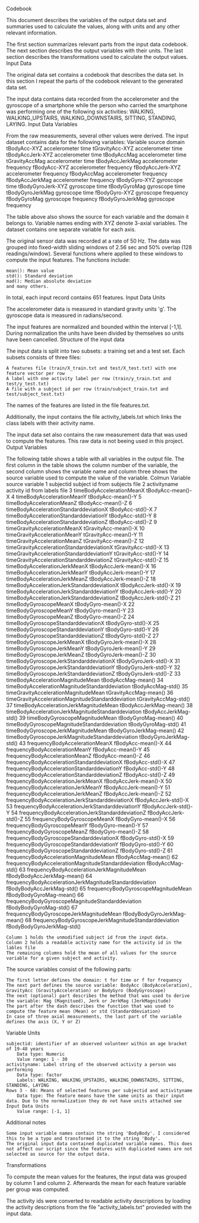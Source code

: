 Codebook

This document describes the variables of the output data set and summaries used to calculate the values, along with units and any other relevant information.

The first section summarizes relevant parts from the input data codebook. The next section describes the output variables with their units. The last section describes the transformations used to calculate the output values.
Input Data

The original data set contains a codebook that describes the data set. In this section I repeat the parts of the codebook relevant to the generated data set.

The input data contains data recorded from the accelerometer and the gyroscope of a smartphone while the person who carried the smartphone was performing one of the following six activities: WALKING, WALKING_UPSTAIRS, WALKING_DOWNSTAIRS, SITTING, STANDING, LAYING.
Input Data Variables

From the raw measurements, several other values were derived. The input dataset contains data for the following variables:
Variable 	source 	domain
tBodyAcc-XYZ 	accelerometer 	time
tGravityAcc-XYZ 	accelerometer 	time
tBodyAccJerk-XYZ 	accelerometer 	time
tBodyAccMag 	accelerometer 	time
tGravityAccMag 	accelerometer 	time
tBodyAccJerkMag 	accelerometer 	frequency
fBodyAcc-XYZ 	accelerometer 	frequency
fBodyAccJerk-XYZ 	accelerometer 	frequency
fBodyAccMag 	accelerometer 	frequency
fBodyAccJerkMag 	accelerometer 	frequency
tBodyGyro-XYZ 	gyroscope 	time
tBodyGyroJerk-XYZ 	gyroscope 	time
tBodyGyroMag 	gyroscope 	time
tBodyGyroJerkMag 	gyroscope 	time
fBodyGyro-XYZ 	gyroscope 	frequency
fBodyGyroMag 	gyroscope 	frequency
fBodyGyroJerkMag 	gyroscope 	frequency

The table above also shows the source for each variable and the domain it belongs to. Variable names ending with XYZ denote 3-axial variables. The dataset contains one separate variable for each axis.

The original sensor data was recorded at a rate of 50 Hz. The data was grouped into fixed-width sliding windows of 2.56 sec and 50% overlap (128 readings/window). Several functions where applied to these windows to compute the input features. The functions include:

    mean(): Mean value
    std(): Standard deviation
    mad(): Median absolute deviation
    and many others.

In total, each input record contains 651 features.
Input Data Units

The accelerometer data is measured in standard gravity units 'g'. The gyroscope data is measured in radians/second.

The input features are normalized and bounded within the interval [-1,1]. During normalization the units have been divided by themselves so units have been cancelled.
Structure of the input data

The input data is split into two subsets: a training set and a test set. Each subsets consists of three files:

    A features file (train/X_train.txt and test/X_test.txt) with one feature vector per row
    A label with one activity label per row (train/y_train.txt and test/y_test.txt)
    A file with a subject id per row (train/subject_train.txt and test/subject_test.txt)

The names of the features are listed in the file features.txt.

Additionally, the input contains the file activity_labels.txt which links the class labels with their activity name.

The input data set also contains the raw measurement data that was used to compute the features. This raw data is not beeing used in this project.
Output Variables

The following table shows a table with all variables in the output file. The first column in the table shows the column number of the variable, the second column shows the variable name and column three shows the source variable used to compute the value of the variable.
Colmun 	Variable 	source variable
1 	subjectid 	subject id from subjects file
2 	activityname 	activity id from labels file
3 	timeBodyAccelerationMeanX 	tBodyAcc-mean()-X
4 	timeBodyAccelerationMeanY 	tBodyAcc-mean()-Y
5 	timeBodyAccelerationMeanZ 	tBodyAcc-mean()-Z
6 	timeBodyAccelerationStandarddeviationX 	tBodyAcc-std()-X
7 	timeBodyAccelerationStandarddeviationY 	tBodyAcc-std()-Y
8 	timeBodyAccelerationStandarddeviationZ 	tBodyAcc-std()-Z
9 	timeGravityAccelerationMeanX 	tGravityAcc-mean()-X
10 	timeGravityAccelerationMeanY 	tGravityAcc-mean()-Y
11 	timeGravityAccelerationMeanZ 	tGravityAcc-mean()-Z
12 	timeGravityAccelerationStandarddeviationX 	tGravityAcc-std()-X
13 	timeGravityAccelerationStandarddeviationY 	tGravityAcc-std()-Y
14 	timeGravityAccelerationStandarddeviationZ 	tGravityAcc-std()-Z
15 	timeBodyAccelerationJerkMeanX 	tBodyAccJerk-mean()-X
16 	timeBodyAccelerationJerkMeanY 	tBodyAccJerk-mean()-Y
17 	timeBodyAccelerationJerkMeanZ 	tBodyAccJerk-mean()-Z
18 	timeBodyAccelerationJerkStandarddeviationX 	tBodyAccJerk-std()-X
19 	timeBodyAccelerationJerkStandarddeviationY 	tBodyAccJerk-std()-Y
20 	timeBodyAccelerationJerkStandarddeviationZ 	tBodyAccJerk-std()-Z
21 	timeBodyGyroscopeMeanX 	tBodyGyro-mean()-X
22 	timeBodyGyroscopeMeanY 	tBodyGyro-mean()-Y
23 	timeBodyGyroscopeMeanZ 	tBodyGyro-mean()-Z
24 	timeBodyGyroscopeStandarddeviationX 	tBodyGyro-std()-X
25 	timeBodyGyroscopeStandarddeviationY 	tBodyGyro-std()-Y
26 	timeBodyGyroscopeStandarddeviationZ 	tBodyGyro-std()-Z
27 	timeBodyGyroscopeJerkMeanX 	tBodyGyroJerk-mean()-X
28 	timeBodyGyroscopeJerkMeanY 	tBodyGyroJerk-mean()-Y
29 	timeBodyGyroscopeJerkMeanZ 	tBodyGyroJerk-mean()-Z
30 	timeBodyGyroscopeJerkStandarddeviationX 	tBodyGyroJerk-std()-X
31 	timeBodyGyroscopeJerkStandarddeviationY 	tBodyGyroJerk-std()-Y
32 	timeBodyGyroscopeJerkStandarddeviationZ 	tBodyGyroJerk-std()-Z
33 	timeBodyAccelerationMagnitudeMean 	tBodyAccMag-mean()
34 	timeBodyAccelerationMagnitudeStandarddeviation 	tBodyAccMag-std()
35 	timeGravityAccelerationMagnitudeMean 	tGravityAccMag-mean()
36 	timeGravityAccelerationMagnitudeStandarddeviation 	tGravityAccMag-std()
37 	timeBodyAccelerationJerkMagnitudeMean 	tBodyAccJerkMag-mean()
38 	timeBodyAccelerationJerkMagnitudeStandarddeviation 	tBodyAccJerkMag-std()
39 	timeBodyGyroscopeMagnitudeMean 	tBodyGyroMag-mean()
40 	timeBodyGyroscopeMagnitudeStandarddeviation 	tBodyGyroMag-std()
41 	timeBodyGyroscopeJerkMagnitudeMean 	tBodyGyroJerkMag-mean()
42 	timeBodyGyroscopeJerkMagnitudeStandarddeviation 	tBodyGyroJerkMag-std()
43 	frequencyBodyAccelerationMeanX 	fBodyAcc-mean()-X
44 	frequencyBodyAccelerationMeanY 	fBodyAcc-mean()-Y
45 	frequencyBodyAccelerationMeanZ 	fBodyAcc-mean()-Z
46 	frequencyBodyAccelerationStandarddeviationX 	fBodyAcc-std()-X
47 	frequencyBodyAccelerationStandarddeviationY 	fBodyAcc-std()-Y
48 	frequencyBodyAccelerationStandarddeviationZ 	fBodyAcc-std()-Z
49 	frequencyBodyAccelerationJerkMeanX 	fBodyAccJerk-mean()-X
50 	frequencyBodyAccelerationJerkMeanY 	fBodyAccJerk-mean()-Y
51 	frequencyBodyAccelerationJerkMeanZ 	fBodyAccJerk-mean()-Z
52 	frequencyBodyAccelerationJerkStandarddeviationX 	fBodyAccJerk-std()-X
53 	frequencyBodyAccelerationJerkStandarddeviationY 	fBodyAccJerk-std()-Y
54 	frequencyBodyAccelerationJerkStandarddeviationZ 	fBodyAccJerk-std()-Z
55 	frequencyBodyGyroscopeMeanX 	fBodyGyro-mean()-X
56 	frequencyBodyGyroscopeMeanY 	fBodyGyro-mean()-Y
57 	frequencyBodyGyroscopeMeanZ 	fBodyGyro-mean()-Z
58 	frequencyBodyGyroscopeStandarddeviationX 	fBodyGyro-std()-X
59 	frequencyBodyGyroscopeStandarddeviationY 	fBodyGyro-std()-Y
60 	frequencyBodyGyroscopeStandarddeviationZ 	fBodyGyro-std()-Z
61 	frequencyBodyAccelerationMagnitudeMean 	fBodyAccMag-mean()
62 	frequencyBodyAccelerationMagnitudeStandarddeviation 	fBodyAccMag-std()
63 	frequencyBodyAccelerationJerkMagnitudeMean 	fBodyBodyAccJerkMag-mean()
64 	frequencyBodyAccelerationJerkMagnitudeStandarddeviation 	fBodyBodyAccJerkMag-std()
65 	frequencyBodyGyroscopeMagnitudeMean 	fBodyBodyGyroMag-mean()
66 	frequencyBodyGyroscopeMagnitudeStandarddeviation 	fBodyBodyGyroMag-std()
67 	frequencyBodyGyroscopeJerkMagnitudeMean 	fBodyBodyGyroJerkMag-mean()
68 	frequencyBodyGyroscopeJerkMagnitudeStandarddeviation 	fBodyBodyGyroJerkMag-std()

    Column 1 holds the unmodified subject id from the input data.
    Column 2 holds a readable activity name for the activity id in the lables file
    The remaining columns hold the mean of all values for the source variable for a given subject and activity.

The source variables consist of the following parts:

    The first letter defines the domain: t for time or f for frequency
    The next part defines the source variable: BodyAcc (BodyAcceleration), GravityAcc (GravityAcceleration) or BodyGyro (BodyGyroscope)
    The next (optional) part describes the method that was used to derive the variable: Mag (Magnitued), Jerk or JerkMag (JerkMagnitude)
    The part after the dash describes the function that was used to compute the feature mean (Mean) or std (Standarddeviation)
    In case of three axial measurements, the last part of the variable defines the axis (X, Y or Z)

Variable Units

    subjectid: identifier of an observed volunteer within an age bracket of 19-48 years
        Data type: Numeric
        Value range: 1 - 30
    activityname: Label string of the observed activity a person was performing
        Data type: factor
        Labels: WALKING, WALKING_UPSTAIRS, WALKING_DOWNSTAIRS, SITTING, STANDING, LAYING
    Rows 3 - 68: Means of selected features per subjectid and activityname
        Data type: The feature means have the same units as their input data. Due to the normalization they do not have units attached see Input Data Units
        Value range: [-1, 1]

Additional notes

    Some input variable names contain the string 'BodyBody'. I considered this to be a typo and transformed it to the string 'Body'.
    The original input data contained duplicated variable names. This does not affect our script since the features with duplicated names are not selected as source for the output data.

Transformations

To compute the mean values for the features, the input data was grouped by column 1 and column 2. Afterwards the mean for each feature variable per group was computed.

The activity ids were converted to readable activity descriptions by loading the activity descriptions from the file "activity_labels.txt" provieded with the input data.
